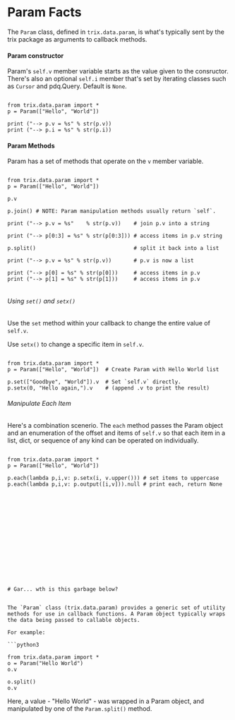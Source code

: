 
# Param Facts

The `Param` class, defined in `trix.data.param`, is what's typically
sent by the trix package as arguments to callback methods.


#### Param constructor

Param's `self.v` member variable starts as the value given to the 
consructor. There's also an optional `self.i` member that's set by 
iterating classes such as `Cursor` and pdq.Query. Default is `None`.


```python3

from trix.data.param import *
p = Param(["Hello", "World"])

print ("--> p.v = %s" % str(p.v))
print ("--> p.i = %s" % str(p.i))

```



#### Param Methods

Param has a set of methods that operate on the `v` member variable.


```python3

from trix.data.param import *
p = Param(["Hello", "World"]) 

p.v

p.join() # NOTE: Param manipulation methods usually return `self`.

print ("--> p.v = %s"    % str(p.v))    # join p.v into a string

print ("--> p[0:3] = %s" % str(p[0:3])) # access items in p.v string

p.split()                               # split it back into a list

print ("--> p.v = %s" % str(p.v))       # p.v is now a list

print ("--> p[0] = %s" % str(p[0]))     # access items in p.v
print ("--> p[1] = %s" % str(p[1]))     # access items in p.v


```


###### Using `set()` and `setx()`

Use the `set` method within your callback to change the entire value
of `self.v`.

Use `setx()` to change a specific item in `self.v`.


```python3

from trix.data.param import *
p = Param(["Hello", "World"])  # Create Param with Hello World list

p.set(["Goodbye", "World"]).v  # Set `self.v` directly.
p.setx(0, "Hello again,").v    # (append .v to print the result)

```


###### Manipulate Each Item

Here's a combination scenerio. The `each` method passes the Param
object and an enumeration of the offset and items of `self.v` so that 
each item in a list, dict, or sequence of any kind can be operated on 
individually.

```python3

from trix.data.param import *
p = Param(["Hello", "World"]) 

p.each(lambda p,i,v: p.setx(i, v.upper())) # set items to uppercase
p.each(lambda p,i,v: p.output([i,v])).null # print each, return None

```












```















# Gar... wth is this garbage below?


The `Param` class (trix.data.param) provides a generic set of utility
methods for use in callback functions. A Param object typically wraps
the data being passed to callable objects.

For example:

```python3

from trix.data.param import *
o = Param("Hello World")
o.v

o.split()
o.v

```

Here, a value - "Hello World" - was wrapped in a Param object, and
manipulated by one of the `Param.split()` method.


